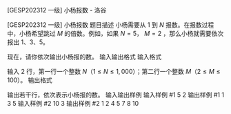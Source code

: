 



[GESP202312 一级] 小杨报数 - 洛谷














[GESP202312 一级] 小杨报数
题目描述
小杨需要从 $1$ 到 $N$ 报数。在报数过程中，小杨希望跳过 $M$ 的倍数。例如，如果 $N=5$， $M=2$ ，那么小杨就需要依次报出 $1$、$3$、$5$。

现在，请你依次输出小杨报的数。
输入输出格式
输入格式

输入 $2$ 行，第一行一个整数 $N（1 \le N \le 1,000）$；第二行一个整数 $M（2 \le M \le 100）$。
输出格式

输出若干行，依次表示小杨报的数。
输入输出样例
输入样例 #1
5
2
输出样例 #1
1
3
5
输入样例 #2
10
3
输出样例 #2
1
2
4
5
7
8
10






